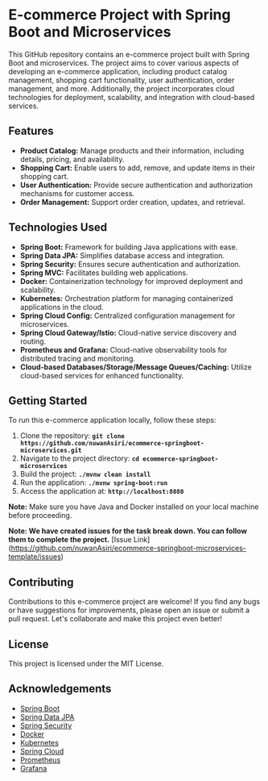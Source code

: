 # E-commerce Project with Spring Boot and Microservices

This GitHub repository contains an e-commerce project built with Spring Boot and microservices. The project aims to cover various aspects of developing an e-commerce application, including product catalog management, shopping cart functionality, user authentication, order management, and more. Additionally, the project incorporates cloud technologies for deployment, scalability, and integration with cloud-based services. 

## Features

- **Product Catalog:** Manage products and their information, including details, pricing, and availability.
- **Shopping Cart:** Enable users to add, remove, and update items in their shopping cart.
- **User Authentication:** Provide secure authentication and authorization mechanisms for customer access.
- **Order Management:** Support order creation, updates, and retrieval.

## Technologies Used

- **Spring Boot:** Framework for building Java applications with ease.
- **Spring Data JPA:** Simplifies database access and integration.
- **Spring Security:** Ensures secure authentication and authorization.
- **Spring MVC:** Facilitates building web applications.
- **Docker:** Containerization technology for improved deployment and scalability.
- **Kubernetes:** Orchestration platform for managing containerized applications in the cloud.
- **Spring Cloud Config:** Centralized configuration management for microservices.
- **Spring Cloud Gateway/Istio:** Cloud-native service discovery and routing.
- **Prometheus and Grafana:** Cloud-native observability tools for distributed tracing and monitoring.
- **Cloud-based Databases/Storage/Message Queues/Caching:** Utilize cloud-based services for enhanced functionality.

## Getting Started

To run this e-commerce application locally, follow these steps:

1. Clone the repository: **`git clone https://github.com/nuwanAsiri/ecommerce-springboot-microservices.git`**
2. Navigate to the project directory: **`cd ecommerce-springboot-microservices`**
3. Build the project: **`./mvnw clean install`**
4. Run the application: **`./mvnw spring-boot:run`**
5. Access the application at: **`http://localhost:8080`**

**Note:** Make sure you have Java and Docker installed on your local machine before proceeding.

**Note: We have created issues for the task break down. You can follow them to complete the project.**
[Issue Link] (https://github.com/nuwanAsiri/ecommerce-springboot-microservices-template/issues)

## Contributing

Contributions to this e-commerce project are welcome! If you find any bugs or have suggestions for improvements, please open an issue or submit a pull request. Let's collaborate and make this project even better!

## License

This project is licensed under the MIT License.

## Acknowledgements
- [Spring Boot](https://spring.io/projects/spring-boot)
- [Spring Data JPA](https://spring.io/projects/spring-data-jpa)
- [Spring Security](https://spring.io/projects/spring-security)
- [Docker](https://www.docker.com/)
- [Kubernetes](https://kubernetes.io/)
- [Spring Cloud](https://spring.io/projects/spring-cloud)
- [Prometheus](https://prometheus.io/)
- [Grafana](https://grafana.com/)

